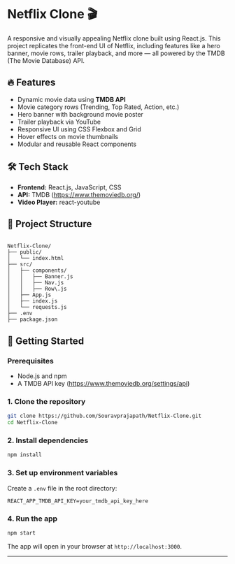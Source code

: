 
# Netflix Clone 🎬

A responsive and visually appealing Netflix clone built using React.js. This project replicates the front-end UI of Netflix, including features like a hero banner, movie rows, trailer playback, and more — all powered by the TMDB (The Movie Database) API.

## 🔥 Features

- Dynamic movie data using **TMDB API**
- Movie category rows (Trending, Top Rated, Action, etc.)
- Hero banner with background movie poster
- Trailer playback via YouTube
- Responsive UI using CSS Flexbox and Grid
- Hover effects on movie thumbnails
- Modular and reusable React components

## 🛠️ Tech Stack

- **Frontend:** React.js, JavaScript, CSS
- **API:** TMDB (https://www.themoviedb.org/)
- **Video Player:** react-youtube

## 📁 Project Structure

```

Netflix-Clone/
├── public/
│   └── index.html
├── src/
│   ├── components/
│   │   ├── Banner.js
│   │   ├── Nav.js
│   │   ├── Row\.js
│   ├── App.js
│   ├── index.js
│   └── requests.js
├── .env
├── package.json

````

## 🚀 Getting Started

### Prerequisites

- Node.js and npm
- A TMDB API key (https://www.themoviedb.org/settings/api)

### 1. Clone the repository

```bash
git clone https://github.com/Souravprajapath/Netflix-Clone.git
cd Netflix-Clone
````

### 2. Install dependencies

```bash
npm install
```

### 3. Set up environment variables

Create a `.env` file in the root directory:

```env
REACT_APP_TMDB_API_KEY=your_tmdb_api_key_here
```

### 4. Run the app

```bash
npm start
```

The app will open in your browser at `http://localhost:3000`.


---

```

```
